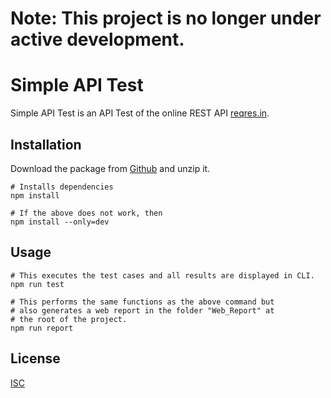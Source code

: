 # Note: This project is no longer under active development.

# Simple API Test

Simple API Test is an API Test of the online REST API [reqres.in](https://reqres.in).

## Installation

Download the package from [Github](https://github.com/rathorsunpreet/SimpleAPITest) and unzip it.

```console
# Installs dependencies
npm install

# If the above does not work, then
npm install --only=dev
```

## Usage

```
# This executes the test cases and all results are displayed in CLI.
npm run test

# This performs the same functions as the above command but
# also generates a web report in the folder "Web_Report" at
# the root of the project.
npm run report

```

## License

[ISC](https://choosealicense.com/licenses/isc/)
